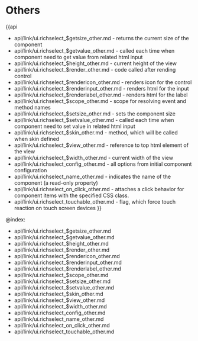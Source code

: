 Others
=======

{{api
- api/link/ui.richselect_$getsize_other.md - returns the current size of the component
- api/link/ui.richselect_$getvalue_other.md - called each time when component need to get value from related html input
- api/link/ui.richselect_$height_other.md - current height of the view
- api/link/ui.richselect_$render_other.md - code called after rending control
- api/link/ui.richselect_$rendericon_other.md - renders icon for the control
- api/link/ui.richselect_$renderinput_other.md - renders html for the input
- api/link/ui.richselect_$renderlabel_other.md - renders html for the label
- api/link/ui.richselect_$scope_other.md - scope for resolving event and method names
- api/link/ui.richselect_$setsize_other.md - sets the component size
- api/link/ui.richselect_$setvalue_other.md - called each time when component need to set value in related html input
- api/link/ui.richselect_$skin_other.md - method, which will be called when skin defined
- api/link/ui.richselect_$view_other.md - reference to top html element of the view
- api/link/ui.richselect_$width_other.md - current width of the view
- api/link/ui.richselect_config_other.md - all options from initial component configuration
- api/link/ui.richselect_name_other.md - indicates the name of the component (a read-only property)
- api/link/ui.richselect_on_click_other.md - attaches a click behavior for component items with the specified CSS class.
- api/link/ui.richselect_touchable_other.md - flag, which force touch reaction on touch screen devices
}}

@index:
- api/link/ui.richselect_$getsize_other.md
- api/link/ui.richselect_$getvalue_other.md
- api/link/ui.richselect_$height_other.md
- api/link/ui.richselect_$render_other.md
- api/link/ui.richselect_$rendericon_other.md
- api/link/ui.richselect_$renderinput_other.md
- api/link/ui.richselect_$renderlabel_other.md
- api/link/ui.richselect_$scope_other.md
- api/link/ui.richselect_$setsize_other.md
- api/link/ui.richselect_$setvalue_other.md
- api/link/ui.richselect_$skin_other.md
- api/link/ui.richselect_$view_other.md
- api/link/ui.richselect_$width_other.md
- api/link/ui.richselect_config_other.md
- api/link/ui.richselect_name_other.md
- api/link/ui.richselect_on_click_other.md
- api/link/ui.richselect_touchable_other.md


